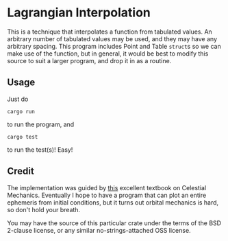 # Lagrangian Interpolation

This is a technique that interpolates a function from tabulated values. An arbitrary number of tabulated values may be used, and they may
have any arbitrary spacing. This program includes Point and Table `struct`s so we can make use of the function, but in general, it would
be best to modify this source to suit a larger program, and drop it in as a routine.

## Usage

Just do
```shell
cargo run
```
to run the program, and 
```shell
cargo test
```
to run the test(s)! Easy!

## Credit

The implementation was guided by [this](https://phys.libretexts.org/@go/page/8091?pdf) excellent textbook on Celestial Mechanics.
Eventually I hope to have a program that can plot an entire ephemeris from initial conditions, but it turns out orbital mechanics
is hard, so don't hold your breath.

You may have the source of this particular crate under the terms of the BSD 2-clause license, or any similar no-strings-attached OSS license.
